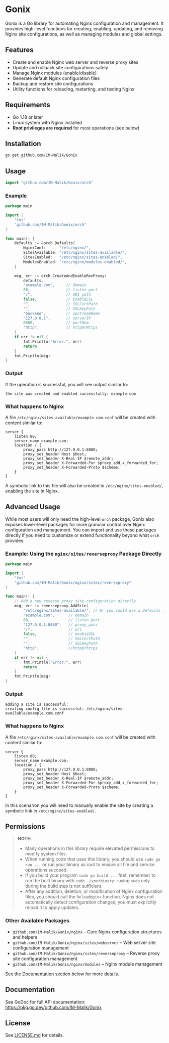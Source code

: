 # Gonix

Gonix is a Go library for automating Nginx configuration and management. It provides high-level functions for creating, enabling, updating, and removing Nginx site configurations, as well as managing modules and global settings.

## Features

- Create and enable Nginx web server and reverse proxy sites
- Update and rollback site configurations safely
- Manage Nginx modules (enable/disable)
- Generate default Nginx configuration files
- Backup and restore site configurations
- Utility functions for reloading, restarting, and testing Nginx

## Requirements

- Go 1.18 or later
- Linux system with Nginx installed
- **Root privileges are required** for most operations (see below)

## Installation

```sh
go get github.com/IM-Malik/Gonix
```

## Usage

```go
import "github.com/IM-Malik/Gonix/orch"
```

### Example

```go
package main

import (
    "fmt"
    "github.com/IM-Malik/Gonix/orch"
)

func main() {
    defaults := &orch.Defaults{
        NginxConf:      "/etc/nginx/",
        SitesAvailable: "/etc/nginx/sites-available/",
        SitesEnabled:   "/etc/nginx/sites-enabled/",
        ModulesEnabled: "/etc/nginx/modules-enabled/",
    }

    msg, err := orch.CreateAndEnableRevProxy(
        defaults,
        "example.com",     // domain
        80,                // listen port
        "/",               // URI path
        false,             // EnableSSL
        "",                // SSLCertPath
        "",                // SSLKeyPath
        "backend",         // upstreamName
        "127.0.0.1",       // serverIP
        8080,              // portNum
        "http",            // httpOrHttps
    )
    if err != nil {
        fmt.Println("Error:", err)
        return
    }
    fmt.Println(msg)
}
```

### Output

If the operation is successful, you will see output similar to:

```
the site was created and enabled successfully: example.com
```

### What happens to Nginx

A file `/etc/nginx/sites-available/example.com.conf` will be created with content similar to:

```nginx
server {
    listen 80;
    server_name example.com;
    location / {
        proxy_pass http://127.0.0.1:8080;
        proxy_set_header Host $host;
        proxy_set_header X-Real-IP $remote_addr;
        proxy_set_header X-Forwarded-For $proxy_add_x_forwarded_for;
        proxy_set_header X-Forwarded-Proto $scheme;
    }
}
```

A symbolic link to this file will also be created in `/etc/nginx/sites-enabled/`, enabling the site in Nginx.


## Advanced Usage

While most users will only need the high-level `orch` package, Gonix also exposes lower-level packages for more granular control over Nginx configuration and management. You can import and use these packages directly if you need to customize or extend functionality beyond what `orch` provides.

### Example: Using the `nginx/sites/reverseproxy` Package Directly

```go
package main

import (
    "fmt"
    "github.com/IM-Malik/Gonix/nginx/sites/reverseproxy"
)

func main() {
    // Add a new reverse proxy site configuration directly
    msg, err := reverseproxy.AddSite(
        "/etc/nginx/sites-available/", // Or you could use a Defaults instance
        "example.com",      // domain
        80,                 // listen port
        "127.0.0.1:8080",   // proxy_pass
        "/",                // uri
        false,              // enableSSL
        "",                 // SSLCertPath
        "",                 // SSLKeyPath
        "http",             //httpOrhttps
    )
    if err != nil {
        fmt.Println("Error:", err)
        return
    }
    fmt.Println(msg)
}
```

### Output

```
adding a site is successful: 
creating config file is successful: /etc/nginx/sites-available/example.com.conf
```

### What happens to Nginx

A file `/etc/nginx/sites-available/example.com.conf` will be created with content similar to:

```nginx
server {
    listen 80;
    server_name example.com;
    location / {
        proxy_pass http://127.0.0.1:8080;
        proxy_set_header Host $host;
        proxy_set_header X-Real-IP $remote_addr;
        proxy_set_header X-Forwarded-For $proxy_add_x_forwarded_for;
        proxy_set_header X-Forwarded-Proto $scheme;
    }
}
```

In this scenarion you will need to manually enable the site by creating a symbolic link in `/etc/nginx/sites-enabled/`.

## Permissions

> **NOTE:**  
> - Many operations in this library require elevated permissions to modify system files.  
> - When running code that uses this library, you should use `sudo go run ...` or run your binary as root to ensure all file and service operations succeed.  
> - If you build your program `sudo go build ...` first, remember to run the built binary with `sudo ./yourbinary`—using `sudo` only during the build step is not sufficient.
> - After any addition, deletion, or modification of Nginx configuration files, you should call the `ReloadNginx` function. Nginx does not automatically detect configuration changes; you must explicitly reload it to apply updates.



### Other Available Packages

- `github.com/IM-Malik/Gonix/nginx` – Core Nginx configuration structures and helpers
- `github.com/IM-Malik/Gonix/nginx/sites/webserver` – Web server site configuration management
- `github.com/IM-Malik/Gonix/nginx/sites/reverseproxy` – Reverse proxy site configuration management
- `github.com/IM-Malik/Gonix/nginx/modules` – Nginx module management

See the [Documentation](#documentation) section below for more details.

## Documentation

See GoDoc for full API documentation:  
https://pkg.go.dev/github.com/IM-Malik/Gonix

## License

See [LICENSE.md](LICENSE.md) for details.